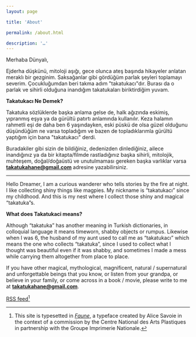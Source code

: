```yaml
---
layout: page

title: 'About'

permalink: /about.html

description: '…'
---
```


Merhaba Dünyalı,

Ejderha düşkünü, mitoloji aşığı, gece olunca ateş başında hikayeler anlatan meraklı bir gezginim. Saksağanlar gibi gördüğüm parlak şeyleri toplamayı severim. Çocukluğumdan beri takma adım "takatukacı"dır. Burası da o parlak ve sihirli olduğuna inandığım takatukaları biriktirdiğim yuvam.


**Takatukacı Ne Demek?**

Takatuka sözlüklerde başka anlama gelse de, halk ağızında eskimiş, yıpranmış eşya ya da gürültü patırtı anlamında kullanılır. Keza halamın rahmetli eşi de daha ben 6 yaşındayken, eski püskü de olsa güzel olduğunu düşündüğüm ne varsa topladığım ve bazen de topladıklarımla gürültü yaptığım için bana "takatukacı" derdi.

Buradakiler gibi sizin de bildiğiniz, dedenizden dinlediğiniz, ailece inandığınız ya da bir kitapta/filmde rastladığınız başka sihirli, mitolojik, muhteşem, doğal/doğaüstü ve unutulmaması gereken başka varlıklar varsa **takatukahane@gmail.com** adresine yazabilirsiniz.

***

Hello Dreamer,
I am a curious wanderer who tells stories by the fire at night. I like collecting shiny things like magpies. My nickname is “takatukacı” since my childhood. And this is my nest where I collect those shiny and magical “takatuka”s.

**What does Takatukaci means?**

Although “takatuka” has another meaning in Turkish dictionaries, in colloquial language it means timeworn, shabby objects or rumpus. Likewise when I was 6, the husband of my aunt used to call me as “takatukacı” which means the one who collects “takatuka”, since I used to collect what I thought was beautiful even if it was shabby, and sometimes I made a mess while carrying them altogether from place to place.

If you have other magical, mythological, magnificent, natural / supernatural and unforgettable beings that you know, or listen from your grandpa, or believe in your family, or come across in a book / movie, please write to me at **takatukahane@gmail.com**.




[RSS feed](/feed.xml "RSS feed")[^typeface]

[^typeface]: This site is typesetted in *[Faune](http://cnap.graphismeenfrance.fr/faune/en.html "Faune ")*, a typeface created by Alice Savoie in the context of a commission by the Centre National des Arts Plastiques in partnership with the Groupe Imprimerie Nationale.
